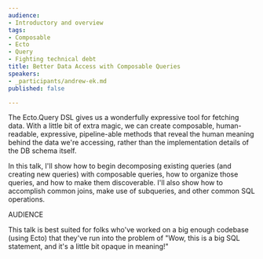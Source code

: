 ```yaml
---
audience:
- Introductory and overview
tags:
- Composable
- Ecto
- Query
- Fighting technical debt
title: Better Data Access with Composable Queries
speakers:
- _participants/andrew-ek.md
published: false

---
```

The Ecto.Query DSL gives us a wonderfully expressive tool for fetching data. With a little bit of extra magic, we can create composable, human-readable, expressive, pipeline-able methods that reveal the human meaning behind the data we're accessing, rather than the implementation details of the DB schema itself.  

In this talk, I'll show how to begin decomposing existing queries (and creating new queries) with composable queries, how to organize those queries, and how to make them discoverable. I'll also show how to accomplish common joins, make use of subqueries, and other common SQL operations.

AUDIENCE

This talk is best suited for folks who've worked on a big enough codebase (using Ecto) that they've run into the problem of "Wow, this is a big SQL statement, and it's a little bit opaque in meaning!"
